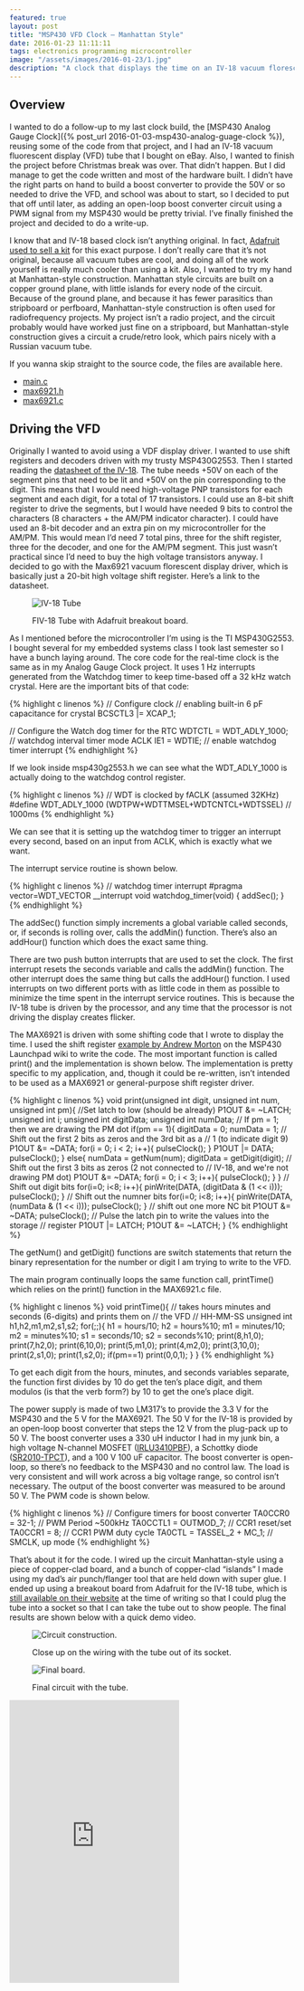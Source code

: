 ```yaml
---
featured: true
layout: post
title: "MSP430 VFD Clock – Manhattan Style"
date: 2016-01-23 11:11:11
tags: electronics programming microcontroller
image: "/assets/images/2016-01-23/1.jpg"
description: "A clock that displays the time on an IV-18 vacuum florescent display tube, powered by the MSP430, and reusing some of the code from my MSP430 analog gauge clock."
---
```


Overview
--------

I wanted to do a follow-up to my last clock build, the [MSP430 Analog Gauge Clock]({% post_url 2016-01-03-msp430-analog-guage-clock %}), reusing some of the code from that project, and I had an IV-18 vacuum fluorescent display (VFD) tube that I bought on eBay. Also, I  wanted to finish the project before Christmas break was over. That didn’t happen. But I did manage to get the code written and most of the hardware built. I didn’t have the right parts on hand to build a boost converter to provide the 50V or so needed to drive the VFD, and school was about to start, so I decided to put that off until later, as adding an open-loop boost converter circuit using a PWM signal from my MSP430 would be pretty trivial. I’ve finally finished the project and decided to do a write-up.

I know that and IV-18 based clock isn’t anything original. In fact, [Adafruit used to sell a kit](https://www.adafruit.com/product/194) for this exact purpose. I don’t really care that it’s not original, because all vacuum tubes are cool, and doing all of the work yourself is really much cooler than using a kit. Also, I wanted to try my hand at Manhattan-style construction. Manhattan style circuits are built on a copper ground plane, with little islands for every node of the circuit. Because of the ground plane, and because it has fewer parasitics than stripboard or perfboard, Manhattan-style construction is often used for radiofrequency projects. My project isn’t a radio project, and the circuit probably would have worked just fine on a stripboard, but Manhattan-style construction gives a circuit a crude/retro look, which pairs nicely with a Russian vacuum tube.

If you wanna skip straight to the source code, the files are available here.
* [main.c](/assets/images/2016-01-23/main.c)
* [max6921.h](/assets/images/2016-01-23/max6921.h)
* [max6921.c](/assets/images/2016-01-23/max6921.c)

Driving the VFD
---------------

Originally I wanted to avoid using a VDF display driver. I wanted to use shift registers and decoders driven with my trusty MSP430G2553. Then I started reading the [datasheet of the IV-18](http://www.ladyada.net/media/icetube/IV-18.pdf). The tube needs +50V on each of the segment pins that need to be lit and +50V on the pin corresponding to the digit. This means that I would need high-voltage PNP transistors for each segment and each digit, for a total of 17 transistors. I could use an 8-bit shift register to drive the segments, but I would have needed 9 bits to control the characters (8 characters + the AM/PM indicator character). I could have used an 8-bit decoder and an extra pin on my microcontroller for the AM/PM. This would mean I’d need 7 total pins, three for the shift register, three for the decoder, and one for the AM/PM segment. This just wasn’t practical since I’d need to buy the high voltage transistors anyway. I decided to go with the Max6921 vacuum florescent display driver, which is basically just a 20-bit high voltage shift register. Here’s a link to the datasheet.

<figure class=singleImage>
  <div>
    <img src="/assets/images/2016-01-23/2.jpg" alt="IV-18 Tube">
    <p>FIV-18 Tube with Adafruit breakout board.</p>
  </div>
</figure>

As I mentioned before the microcontroller I’m using is the TI MSP430G2553. I bought several for my embedded systems class I took last semester so I have a bunch laying around. The core code for the real-time clock is the same as in my Analog Gauge Clock project. It uses 1 Hz interrupts generated from the Watchdog timer to keep time-based off a 32 kHz watch crystal.
Here are the important bits of that code:

{% highlight c linenos %}
// Configure clock
// enabling built-in 6 pF capacitance for crystal
BCSCTL3 |= XCAP_1;            

// Configure the Watch dog timer for the RTC
WDTCTL = WDT_ADLY_1000;       // watchdog interval timer mode ACLK
IE1 = WDTIE;                  // enable watchdog timer interrupt
{% endhighlight %}

If we look inside msp430g2553.h we can see what the WDT_ADLY_1000 is actually doing to the watchdog control register.

{% highlight c linenos %}
// WDT is clocked by fACLK (assumed 32KHz)
#define WDT_ADLY_1000 (WDTPW+WDTTMSEL+WDTCNTCL+WDTSSEL) // 1000ms
{% endhighlight %}

We can see that it is setting up the watchdog timer to trigger an interrupt every second, based on an input from ACLK, which is exactly what we want.

The interrupt service routine is shown below.

{% highlight c linenos %}
// watchdog timer interrupt
#pragma vector=WDT_VECTOR __interrupt
void watchdog_timer(void) {
  addSec();
}
{% endhighlight %}

The addSec() function simply increments a global variable called seconds, or, if seconds is rolling over, calls the addMin() function. There’s also an addHour() function which does the exact same thing.

There are two push button interrupts that are used to set the clock. The first interrupt resets the seconds variable and calls the addMin() function. The other interrupt does the same thing but calls the addHour() function. I used interrupts on two different ports with as little code in them as possible to minimize the time spent in the interrupt service routines. This is because the IV-18 tube is driven by the processor, and any time that the processor is not driving the display creates flicker.

The MAX6921 is driven with some shifting code that I wrote to display the time. I used the shift register [example by Andrew Morton](http://processors.wiki.ti.com/index.php/MSP430_Launchpad_Shift_Register) on the MSP430 Launchpad wiki to write the code. The most important function is called print() and the implementation is shown below. The implementation is pretty specific to my application, and, though it could be re-written, isn’t intended to be used as a MAX6921 or general-purpose shift register driver.

{% highlight c linenos %}
void print(unsigned int digit, unsigned int num, unsigned int pm){
    //Set latch to low (should be already)
      P1OUT &amp;= ~LATCH;
      unsigned int i;
      unsigned int digitData;
      unsigned int numData;
      // If pm = 1; then we are drawing the PM dot
      if(pm == 1){
          digitData = 0;
          numData = 1;
          // Shift out the first 2 bits as zeros and the 3rd bit as a
          // 1 (to indicate digit 9)
          P1OUT &amp;= ~DATA;
          for(i = 0; i &lt; 2; i++){
              pulseClock();
                }
          P1OUT |= DATA;
          pulseClock();
          }
      else{
          numData = getNum(num);
          digitData = getDigit(digit);
          // Shift out the first 3 bits as zeros (2 not connected to
          // IV-18, and we're not drawing PM dot)
          P1OUT &amp;= ~DATA;
          for(i = 0; i &lt; 3; i++){
              pulseClock();
          }
      }
     // Shift out digit bits
     for(i=0; i&lt;8; i++){
         pinWrite(DATA, (digitData &amp; (1 &lt;&lt; i)));
         pulseClock();
         }
     // Shift out the numner bits
     for(i=0; i&lt;8; i++){
         pinWrite(DATA, (numData &amp; (1 &lt;&lt; i)));
         pulseClock();
          }
     // shift out one more NC bit
    P1OUT &amp;= ~DATA;
    pulseClock();
    // Pulse the latch pin to write the values into the storage
    // register
    P1OUT |= LATCH;
    P1OUT &amp;= ~LATCH;
}
{% endhighlight %}

The getNum() and getDigit() functions are switch statements that return the binary representation for the number or digit I am trying to write to the VFD.

The main program continually loops the same function call, printTime() which relies on the print() function in the MAX6921.c file.

{% highlight c linenos %}
void printTime(){
    // takes hours minutes and seconds (6-digits) and prints them on
    // the VFD
    // HH-MM-SS
    unsigned int h1,h2,m1,m2,s1,s2;
    for(;;){
    h1 = hours/10;
    h2 = hours%10;
    m1 = minutes/10;
    m2 = minutes%10;
    s1 = seconds/10;
    s2 = seconds%10;
        print(8,h1,0);
        print(7,h2,0);
        print(6,10,0);
        print(5,m1,0);
        print(4,m2,0);
        print(3,10,0);
        print(2,s1,0);
        print(1,s2,0);
        if(pm==1) print(0,0,1);
    }
}
{% endhighlight %}

To get each digit from the hours, minutes, and seconds variables separate, the function first divides by 10 do get the ten’s place digit, and them modulos (is that the verb form?) by 10 to get the one’s place digit.

The power supply is made of two LM317’s to provide the 3.3 V for the MSP430 and the 5 V for the MAX6921. The 50 V for the IV-18 is provided by an open-loop boost converter that steps the 12 V from the plug-pack up to 50 V. The boost converter uses a 330 uH inductor I had in my junk bin, a high voltage N-channel MOSFET ([IRLU3410PBF](http://www.irf.com/product-info/datasheets/data/irlr3410pbf.pdf)), a Schottky diode ([SR2010-TPCT](http://www.mccsemi.com/up_pdf/SR208-SR2010%28DO-41%29.PDF)), and a 100 V 100 uF capacitor. The boost converter is open-loop, so there’s no feedback to the MSP430 and no control law. The load is very consistent and will work across a big voltage range, so control isn’t necessary. The output of the boost converter was measured to be around 50 V. The PWM code is shown below.

{% highlight c linenos %}
// Configure timers for boost converter
TA0CCR0 = 32-1;               // PWM Period ~500kHz
TA0CCTL1 = OUTMOD_7;          // CCR1 reset/set
TA0CCR1 = 8;                  // CCR1 PWM duty cycle
TA0CTL = TASSEL_2 + MC_1;     // SMCLK, up mode
{% endhighlight %}

That’s about it for the code. I wired up the circuit Manhattan-style using a piece of copper-clad board, and a bunch of copper-clad “islands” I made using my dad’s air punch/flanger tool that are held down with super glue. I ended up using a breakout board from Adafruit for the IV-18 tube, which is [still available on their website](https://www.adafruit.com/products/343) at the time of writing so that I could plug the tube into a socket so that I can take the tube out to show people. The final results are shown below with a quick demo video.

<figure class=singleImage>
  <div>
    <img src="/assets/images/2016-01-23/3.jpg" alt="Circuit construction.">
    <p>Close up on the wiring with the tube out of its socket.</p>
  </div>
</figure>

<figure class=singleImage>
  <div>
    <img src="/assets/images/2016-01-23/4.jpg" alt="Final board.">
    <p>Final circuit with the tube.</p>
  </div>
</figure>

<iframe height="500" src="https://www.youtube.com/embed/FJc-KY1ck6U" frameborder="0" allow="accelerometer; autoplay; encrypted-media; gyroscope; picture-in-picture" allowfullscreen></iframe>
